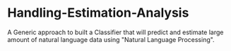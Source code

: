 # Handling-Estimation-Analysis
A Generic approach to built a Classifier that will predict and estimate large amount of natural language data using "Natural Language Processing".
